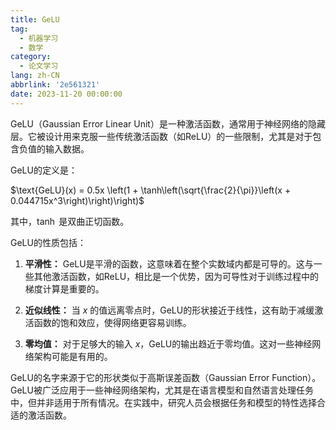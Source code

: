 ```yaml
---
title: GeLU
tag:
  - 机器学习
  - 数学
category:
  - 论文学习
lang: zh-CN
abbrlink: '2e561321'
date: 2023-11-20 00:00:00
---
```


GeLU（Gaussian Error Linear Unit）是一种激活函数，通常用于神经网络的隐藏层。它被设计用来克服一些传统激活函数（如ReLU）的一些限制，尤其是对于包含负值的输入数据。

<!--more-->

GeLU的定义是：

$\text{GeLU}(x) = 0.5x \left(1 + \tanh\left(\sqrt{\frac{2}{\pi}}\left(x + 0.044715x^3\right)\right)\right)$

其中，$\tanh$ 是双曲正切函数。

GeLU的性质包括：

1. **平滑性：** GeLU是平滑的函数，这意味着在整个实数域内都是可导的。这与一些其他激活函数，如ReLU，相比是一个优势，因为可导性对于训练过程中的梯度计算是重要的。

2. **近似线性：** 当 $x$ 的值远离零点时，GeLU的形状接近于线性，这有助于减缓激活函数的饱和效应，使得网络更容易训练。

3. **零均值：** 对于足够大的输入 $x$，GeLU的输出趋近于零均值。这对一些神经网络架构可能是有用的。

GeLU的名字来源于它的形状类似于高斯误差函数（Gaussian Error Function）。GeLU被广泛应用于一些神经网络架构，尤其是在语言模型和自然语言处理任务中，但并非适用于所有情况。在实践中，研究人员会根据任务和模型的特性选择合适的激活函数。